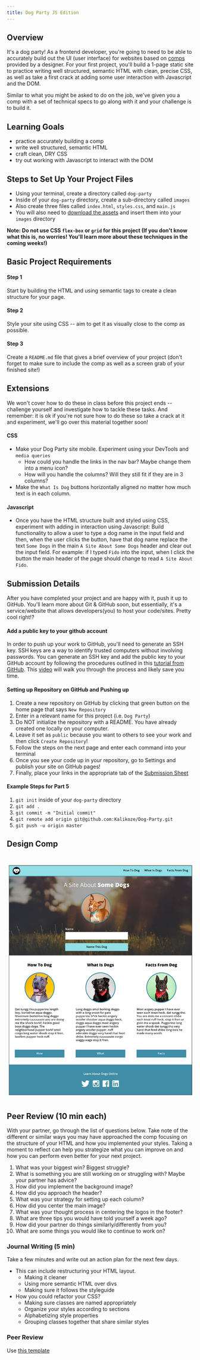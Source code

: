 ```yaml
---
title: Dog Party JS Edition
---
```


## Overview

It's a dog party! As a frontend developer, you're going to need to be able to accurately build out the UI (user interface) for websites based on [comps](https://en.wikipedia.org/wiki/Comprehensive_layout) provided by a designer. For your first project, you'll build a 1-page static site to practice writing well structured, semantic HTML with clean, precise CSS, as well as take a first crack at adding some user interaction with Javascript and the DOM.

Similar to what you might be asked to do on the job, we've given you a comp with a set of technical specs to go along with it and your challenge is to build it.

## Learning Goals

- practice accurately building a comp
- write well structured, semantic HTML
- craft clean, DRY CSS
- try out working with Javascript to interact with the DOM

## Steps to Set Up Your Project Files

- Using your terminal, create a directory called `dog-party`
- Inside of your `dog-party` directory, create a sub-directory called `images`
- Also create three files called `index.html`, `styles.css`, and `main.js`
- You will also need to [download the assets](https://drive.google.com/drive/folders/0B_lPnjyMN6-CamRRV0xPRmZNOFU?usp=sharing) and insert them into your `images` directory

**Note: Do not use CSS `flex-box` or `grid` for this project (If you don't know what this is, no worries! You'll learn more about these techniques in the coming weeks!)**

## Basic Project Requirements

#### Step 1

Start by building the HTML and using semantic tags to create a clean structure for your page.

#### Step 2

Style your site using CSS -- aim to get it as visually close to the comp as possible.

#### Step 3

Create a `README.md` file that gives a brief overview of your project (don't forget to make sure to include the comp as well as a screen grab of your finished site!)

## Extensions

We won't cover how to do these in class before this project ends -- challenge yourself and investigate how to tackle these tasks. And remember: it is ok if you're not sure how to do these so take a crack at it and experiment, we'll go over this material together soon!

#### CSS

* Make your Dog Party site mobile.  Experiment using your DevTools and `media queries`
  * How could you handle the links in the nav bar?  Maybe change them into a menu icon?
  * How will you handle the columns? Will they still fit if they are in 3 columns?
* Make the `What Is Dog` buttons horizontally aligned no matter how much text is in each column.

#### Javascript

* Once you have the HTML structure built and styled using CSS, experiment with adding in interaction using Javascript: Build functionality to allow a user to type a dog name in the input field and then, when the user clicks the button, have that dog name replace the text `Some Dogs` in the main `A Site About Some Dogs` header and clear out the input field. For example: if I typed `Fido` into the input, when I click the button the main header of the page should change to read `A Site About Fido`.

## Submission Details

After you have completed your project and are happy with it, push it up to GitHub. You'll learn more about Git & GitHub soon, but essentially, it's a service/website that allows developers(you) to host your code/sites. Pretty cool right!?

#### Add a public key to your github account

In order to push up your work to GitHub, you'll need to generate an SSH key. SSH keys are a way to identify trusted computers without involving passwords. You can generate an SSH key and add the public key to your GitHub account by following the procedures outlined in this [tutorial from GitHub](https://help.github.com/articles/connecting-to-github-with-ssh/). This [video](https://www.youtube.com/watch?v=XsPVWGKK0qI) will walk you through the process and likely save you time.

#### Setting up Repository on GitHub and Pushing up

1. Create a new repository on GitHub by clicking that green button on the home page that says `New Repository`
2. Enter in a relevant name for this project (i.e. `Dog Party`)
3. Do NOT initialize the repository with a README.  You have already created one locally on your computer.
4. Leave it set as `public` because you want to others to see your work and then click `Create Repository`!
5. Follow the steps on the next page and enter each command into your terminal
6. Once you see your code up in your repository, go to Settings and publish your site on GitHub pages!
7. Finally, place your links in the appropriate tab of the [Submission Sheet](https://docs.google.com/spreadsheets/d/1JJ4vf7qcH2SX5qi8uUE8cVvCbcGkf55wA0DpQP5ooWc/edit#gid=0)

#### Example Steps for Part 5

1. `git init` inside of your `dog-party` directory
2. `git add .`
3. `git commit -m "Initial commit"`
4. `git remote add origin git@github.com:Kalikoze/Dog-Party.git`
5. `git push -u origin master`

## Design Comp

# ![Dog Party](/assets/images/dog-party-js-edition.jpg)

## Peer Review (10 min each)

With your partner, go through the list of questions below.  Take note of the different or similar ways you may have approached the comp focusing on the structure of your HTML and how you implemented your styles.  Taking a moment to reflect can help you strategize what you can improve on and how you can perform even better for your next project.

1. What was your biggest win?  Biggest struggle?
2. What is something you are still working on or struggling with?  Maybe your partner has advice?
3. How did you implement the background image?
4. How did you approach the header?
5. What was your strategy for setting up each column?
6. How did you center the main image?
7. What was your thought process in centering the logos in the footer?
8. What are three tips you would have told yourself a week ago?
9. How did your partner do things similarly/differently from you?  
10. What are some things you would like to continue to work on?

### Journal Writing (5 min)
Take a few minutes and write out an action plan for the next few days.
- This can include restructuring your HTML layout.  
  - Making it cleaner
  - Using more semantic HTML over divs
  - Making sure it follows the styleguide
- How you could refactor your CSS?
  - Making sure classes are named appropriately
  - Organize your styles according to sections
  - Alphabetizing style properties
  - Grouping classes together that share similar styles

### Peer Review
Use [this template](/projects/static-comp-peer-review.html)
